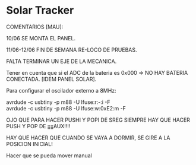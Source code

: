 # Solar Tracker
COMENTARIOS [MAU]:

10/06 SE MONTA EL PANEL.

11/06-12/06 FIN DE SEMANA RE-LOCO DE PRUEBAS.

FALTA TERMINAR UN EJE DE LA MECANICA.

Tener en cuenta que si el ADC de la bateria es 0x000 => NO HAY BATERIA CONECTADA. [IDEM PANEL SOLAR].

Para configurar el oscilador externo a 8MHz:

  avrdude -c usbtiny -p m88 -U lfuse:r:-:i -F		
  avrdude -c usbtiny -p m88 -U lfuse:w:0xE2:m -F
  
OJO QUE PARA HACER PUSHI Y POPI DE SREG SIEMPRE HAY QUE HACER PUSH Y POP DE ¡¡¡¡AUX!!!!

HAY QUE HACER QUE CUANDO SE VAYA A DORMIR, SE GIRE A LA POSICION INICIAL!

Hacer que se pueda mover manual 
